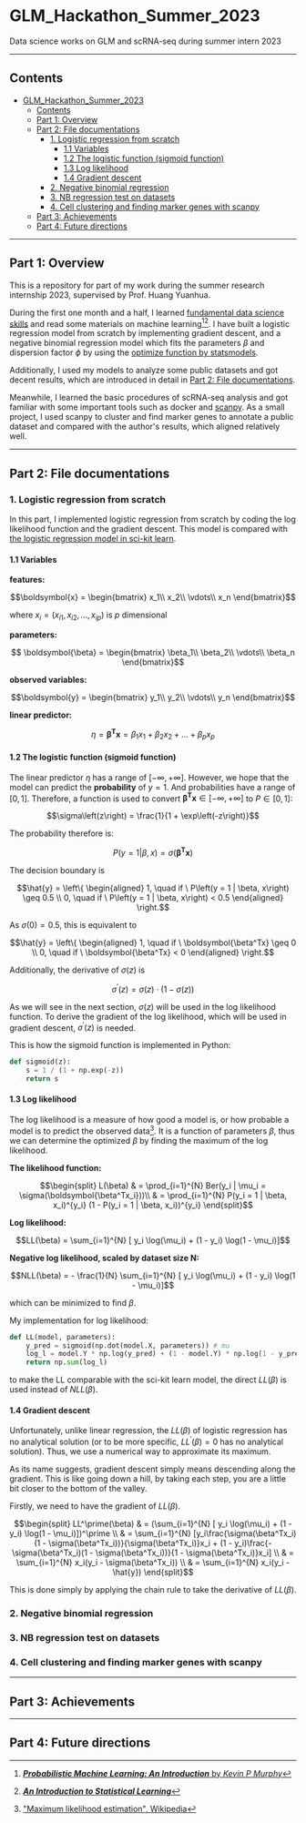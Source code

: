 # GLM_Hackathon_Summer_2023

Data science works on GLM and scRNA-seq during summer intern 2023

---

## Contents

- [GLM\_Hackathon\_Summer\_2023](#glm_hackathon_summer_2023)
  - [Contents](#contents)
  - [Part 1: Overview](#part-1-overview)
  - [Part 2: File documentations](#part-2-file-documentations)
    - [1. Logistic regression from scratch](#1-logistic-regression-from-scratch)
      - [1.1 Variables](#11-variables)
      - [1.2 The logistic function (sigmoid function)](#12-the-logistic-function-sigmoid-function)
      - [1.3 Log likelihood](#13-log-likelihood)
      - [1.4 Gradient descent](#14-gradient-descent)
    - [2. Negative binomial regression](#2-negative-binomial-regression)
    - [3. NB regression test on datasets](#3-nb-regression-test-on-datasets)
    - [4. Cell clustering and finding marker genes with scanpy](#4-cell-clustering-and-finding-marker-genes-with-scanpy)
  - [Part 3: Achievements](#part-3-achievements)
  - [Part 4: Future directions](#part-4-future-directions)

---

## Part 1: Overview

This is a repository for part of my work during the summer research internship 2023, supervised by Prof. Huang Yuanhua.

During the first one month and a half, I learned [fundamental data science skills][1] and read some materials on machine learning[^1][^2]. I have built a logistic regression model from scratch by implementing gradient descent, and a negative binomial regression model which fits the parameters $\beta$ and dispersion factor $\phi$ by using the [optimize function by statsmodels][2].

Additionally, I used my models to analyze some public datasets and got decent results, which are introduced in detail in [Part 2: File documentations](#part-2-file-documentations).

Meanwhile, I learned the basic procedures of scRNA-seq analysis and got familiar with some important tools such as docker and [scanpy][3]. As a small project, I used scanpy to cluster and find marker genes to annotate a public dataset and compared with the author's results, which aligned relatively well.


[1]: https://github.com/StatBiomed/GLM-hackathon

[2]: https://docs.scipy.org/doc/scipy/reference/generated/scipy.optimize.minimize.html

[3]: https://scanpy-tutorials.readthedocs.io/en/latest/#

[^1]: [**_Probabilistic Machine Learning: An Introduction_** by *Kevin P Murphy*](https://probml.github.io/pml-book/book1.html)

[^2]: [**_An Introduction to Statistical Learning_**](https://www.statlearning.com)

---

## Part 2: File documentations


### 1. Logistic regression from scratch

In this part, I implemented logistic regression from scratch by coding the log likelihood function and the gradient descent. This model is compared with [the logistic regression model in sci-kit learn](https://scikit-learn.org/stable/modules/generated/sklearn.linear_model.LogisticRegression.html).

#### 1.1 Variables
   
   **features:** 
   ```math
   \boldsymbol{x} = 
   \begin{bmatrix}
   x_1\\
   x_2\\
   \vdots\\
   x_n 
   \end{bmatrix}
   ```
   where $x_i = \left(x_{i1}, x_{i2}, ..., x_{ip}\right)$ is *p* dimensional

   **parameters:**
   ```math
    \boldsymbol{\beta} = \begin{bmatrix}
    \beta_1\\
    \beta_2\\
    \vdots\\
    \beta_n
    \end{bmatrix}
   ```

   **observed variables:**
   ```math
   \boldsymbol{y} = \begin{bmatrix}
    y_1\\
    y_2\\
    \vdots\\
    y_n
    \end{bmatrix}
   ```
   
   
   **linear predictor:**
   ```math
   \eta = \boldsymbol{\beta^Tx} = \beta_1x_1 + \beta_2x_2 + ... + \beta_px_p
   ```

#### 1.2 The logistic function (sigmoid function)

The linear predictor $\eta$ has a range of $\left[-\infty, +\infty\right]$. However, we hope that the model can predict the **probability** of $y = 1$. And probabilities have a range of $[0, 1]$. Therefore, a function is used to convert $\boldsymbol{\beta^Tx} \in \left[-\infty, +\infty\right]$ to $P \in \left[0, 1\right]$:

   $$\sigma\left(z\right) = \frac{1}{1 + \exp\left(-z\right)}$$

The probability therefore is:

  $$P(y = 1 | \beta, x) = \sigma\left(\boldsymbol{\beta^Tx}\right)$$

  The decision boundary is

  ```math
  \hat{y} = \left\{
    \begin{aligned}
    1, \quad if \ P\left(y = 1 | \beta, x\right) \geq 0.5 \\
    0, \quad if \ P\left(y = 1 | \beta, x\right) < 0.5
    \end{aligned}
  \right.
  ```

  As $\sigma(0) = 0.5$, this is equivalent to 

  ```math
  \hat{y} = \left\{
    \begin{aligned}
    1, \quad if \ \boldsymbol{\beta^Tx} \geq 0 \\
    0, \quad if \ \boldsymbol{\beta^Tx} < 0
    \end{aligned}
  \right.
  ```

  Additionally, the derivative of $\sigma(z)$ is 

  $$\sigma^\prime(z) = \sigma(z) \cdot (1 - \sigma(z)) $$

  As we will see in the next section, $\sigma(z)$ will be used in the log likelihood function. To derive the gradient of the log likelihood, which will be used in gradient descent, $\sigma^\prime(z)$ is needed.

  This is how the sigmoid function is implemented in Python:
  ```python
  def sigmoid(z):
      s = 1 / (1 + np.exp(-z))
      return s
  ```

#### 1.3 Log likelihood

The log likelihood is a measure of how good a model is, or how probable a model is to predict the observed data[^3]. It is a function of parameters $\beta$, thus we can determine the optimized $\beta$ by finding the maximum of the log likelihood.

**The likelihood function:**
```math
\begin{split}
L(\beta) & = \prod_{i=1}^{N} Ber(y_i | \mu_i = \sigma(\boldsymbol{\beta^Tx_i}))\\
& = \prod_{i=1}^{N} P(y_i = 1 | \beta, x_i)^{y_i}
(1 - P(y_i = 1 | \beta, x_i))^{y_i}
\end{split}
```

**Log likelihood:**
 ```math
LL(\beta) = \sum_{i=1}^{N} [ y_i \log(\mu_i) + (1 - y_i) \log(1 - \mu_i)]
 ```

**Negative log likelihood, scaled by dataset size N:**
```math
NLL(\beta) = - \frac{1}{N} \sum_{i=1}^{N} [ y_i \log(\mu_i) + (1 - y_i) \log(1 - \mu_i)]
```
which can be minimized to find $\beta$.

My implementation for log likelihood:
```python
def LL(model, parameters):
    y_pred = sigmoid(np.dot(model.X, parameters)) # mu
    log_l = model.Y * np.log(y_pred) + (1 - model.Y) * np.log(1 - y_pred)
    return np.sum(log_l)
```
to make the LL comparable with the sci-kit learn model, the direct $LL(\beta)$ is used instead of $NLL(\beta)$.

[^3]: ["Maximum likelihood estimation", Wikipedia](https://en.wikipedia.org/wiki/Maximum_likelihood_estimation)

#### 1.4 Gradient descent

Unfortunately, unlike linear regression, the $LL(\beta)$ of logistic regression has no analytical solution (or to be more specific, $LL^\prime(\beta) = 0$ has no analytical solution). Thus, we use a numerical way to approximate its maximum.

As its name suggests, gradient descent simply means descending along the gradient. This is like going down a hill, by taking each step, you are a little bit closer to the bottom of the valley.

Firstly, we need to have the gradient of $LL(\beta)$.

```math
\begin{split}
LL^\prime(\beta) 
& = (\sum_{i=1}^{N} [ y_i \log(\mu_i) + (1 - y_i) \log(1 - \mu_i)])^\prime \\
& = \sum_{i=1}^{N} [y_i\frac{\sigma(\beta^Tx_i)(1 - \sigma(\beta^Tx_i))}{\sigma(\beta^Tx_i)}x_i + (1 - y_i)\frac{-\sigma(\beta^Tx_i)(1 - \sigma(\beta^Tx_i))}{1 - \sigma(\beta^Tx_i)}x_i] \\
& = \sum_{i=1}^{N} x_i(y_i - \sigma(\beta^Tx_i)) \\
& = \sum_{i=1}^{N} x_i(y_i - \hat{y})
\end{split}
```

This is done simply by applying the chain rule to take the derivative of $LL(\beta$).

### 2. Negative binomial regression

### 3. NB regression test on datasets

### 4. Cell clustering and finding marker genes with scanpy
---


## Part 3: Achievements

---

## Part 4: Future directions
